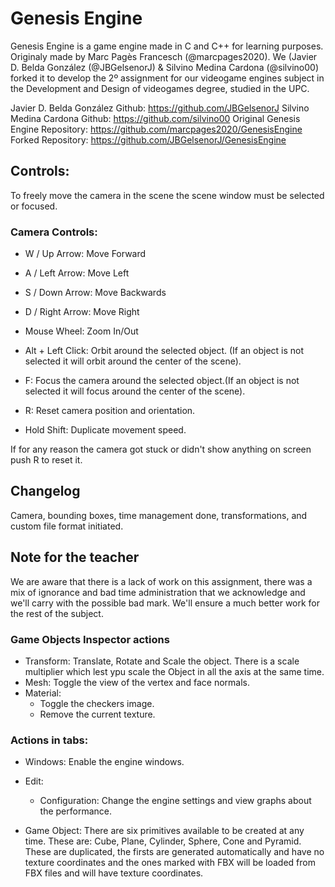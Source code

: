 # Genesis Engine
  Genesis Engine is a game engine made in C and C++ for learning purposes. Originaly made by Marc Pagès Francesch (@marcpages2020). We (Javier D. Belda González (@JBGelsenorJ) & Silvino Medina Cardona (@silvino00) forked it to develop the 2º assignment for our videogame engines subject in the Development and Design of videogames degree, studied in the UPC.

  Javier D. Belda González Github: https://github.com/JBGelsenorJ
  Silvino Medina Cardona Github: https://github.com/silvino00
  Original Genesis Engine Repository: https://github.com/marcpages2020/GenesisEngine
  Forked Repository: https://github.com/JBGelsenorJ/GenesisEngine

## Controls: 
 
  To freely move the camera in the scene the scene window must be selected or focused.

### Camera Controls:

 - W / Up Arrow: Move Forward
 - A / Left Arrow: Move Left
 - S / Down Arrow: Move Backwards
 - D / Right Arrow: Move Right

 - Mouse Wheel: Zoom In/Out
 - Alt + Left Click: Orbit around the selected object. (If an object is not selected it will orbit around the center of the scene).
 - F: Focus the camera around the selected object.(If an object is not selected it will focus around the center of the scene).
 - R: Reset camera position and orientation. 
 - Hold Shift: Duplicate movement speed.

 If for any reason the camera got stuck or didn't show anything on screen push R to reset it. 

## Changelog

 Camera, bounding boxes, time management done, transformations, and custom file format initiated.
## Note for the teacher

We are aware that there is a lack of work on this assignment, there was a mix of ignorance and bad time administration that we acknowledge and we'll carry with the possible bad mark. We'll ensure a much better work for the rest of the subject.



### Game Objects Inspector actions
 - Transform: Translate, Rotate and Scale the object. There is a scale multiplier which lest ypu scale the Object in all the axis at the same time. 
 - Mesh: Toggle the view of the vertex and face normals. 
 - Material: 
     - Toggle the checkers image. 
     - Remove the current texture. 

### Actions in tabs:
 - Windows: Enable the engine windows. 
 - Edit: 
   - Configuration: Change the engine settings and view graphs about the performance. 

 - Game Object: There are six primitives available to be created at any time. These are: Cube, Plane, Cylinder, Sphere,
   Cone and Pyramid. These are duplicated, the firsts are generated automatically and have no texture coordinates and the 
   ones marked with FBX will be loaded from FBX files and will have texture coordinates. 
